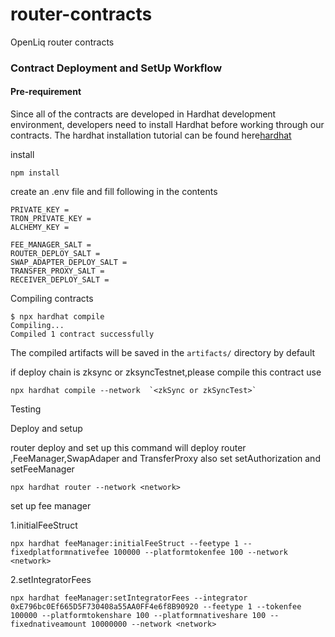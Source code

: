# router-contracts

OpenLiq router contracts

### Contract Deployment and SetUp Workflow

#### Pre-requirement

Since all of the contracts are developed in Hardhat development environment, developers need to install Hardhat before working through our contracts. The hardhat installation tutorial can be found here[hardhat](https://hardhat.org/hardhat-runner/docs/getting-started#installation)

install

```
npm install
```

create an .env file and fill following in the contents

```
PRIVATE_KEY =  
TRON_PRIVATE_KEY = 
ALCHEMY_KEY =

FEE_MANAGER_SALT = 
ROUTER_DEPLOY_SALT = 
SWAP_ADAPTER_DEPLOY_SALT = 
TRANSFER_PROXY_SALT = 
RECEIVER_DEPLOY_SALT =
```

Compiling contracts

```
$ npx hardhat compile
Compiling...
Compiled 1 contract successfully
```

The compiled artifacts will be saved in the `artifacts/` directory by default

if deploy chain is zksync or zksyncTestnet,please compile this contract use

```
npx hardhat compile --network  `<zkSync or zkSyncTest>`
```

Testing

Deploy and setup

router deploy and set up  this command will deploy router ,FeeManager,SwapAdaper and TransferProxy  also set setAuthorization and setFeeManager

```
npx hardhat router --network <network>
```

set up fee manager

1.initialFeeStruct

```
npx hardhat feeManager:initialFeeStruct --feetype 1 --fixedplatformnativefee 100000 --platformtokenfee 100 --network <network>
```

2.setIntegratorFees

```
npx hardhat feeManager:setIntegratorFees --integrator 0xE796bc0Ef665D5F730408a55AA0FF4e6f8B90920 --feetype 1 --tokenfee 100000 --platformtokenshare 100 --platformnativeshare 100 --fixednativeamount 10000000 --network <network>
```
